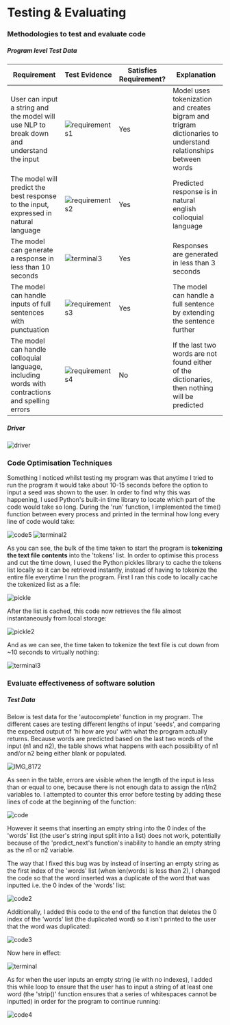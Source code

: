 # Testing & Evaluating
### Methodologies to test and evaluate code
##### Program level Test Data

|Requirement|Test Evidence|Satisfies Requirement?|Explanation|
|----|----|----|----|
|User can input a string and the model will use NLP to break down and understand the input|![requirements1](https://github.com/user-attachments/assets/6835f4db-4b79-41c7-9131-7d808b9e4365)|Yes|Model uses tokenization and creates bigram and trigram dictionaries to understand relationships between words|
|The model will predict the best response to the input, expressed in natural language|![requirements2](https://github.com/user-attachments/assets/0319835c-1157-4b26-903c-aff897d81c87)|Yes|Predicted response is in natural english colloquial language|
|The model can generate a response in less than 10 seconds|![terminal3](https://github.com/user-attachments/assets/54cfda37-3e48-4416-ad7b-1511d2a42e47)|Yes|Responses are generated in less than 3 seconds|
|The model can handle inputs of full sentences with punctuation|![requirements3](https://github.com/user-attachments/assets/ec37df71-2fd1-4cd7-aac7-72d155436734)|Yes|The model can handle a full sentence by extending the sentence further|
|The model can handle colloquial language, including words with contractions and spelling errors|![requirements4](https://github.com/user-attachments/assets/7f2306ec-9833-4b97-b113-a76418921a70)|No|If the last two words are not found either of the dictionaries, then nothing will be predicted|

##### Driver
![driver](https://github.com/user-attachments/assets/db1c812c-04fb-4030-815a-c191fccbdb21)

### Code Optimisation Techniques
Something I noticed whilst testing my program was that anytime I tried to run the program it would take about 10-15 seconds before the option to input a seed was shown to the user. In order to find why this was happening, I used Python's built-in time library to locate which part of the code would take so long. During the 'run' function, I implemented the time() function between every process and printed in the terminal how long every line of code would take:

![code5](https://github.com/user-attachments/assets/93ad100a-03da-4fda-900a-5e62f8f2b04f)
![terminal2](https://github.com/user-attachments/assets/7a55e13c-7871-4f95-a8b7-bb75b723b25d)

As you can see, the bulk of the time taken to start the program is **tokenizing the text file contents** into the 'tokens' list. In order to optimise this process and cut the time down, I used the Python pickles library to cache the tokens list locally so it can be retrieved instantly, instead of having to tokenize the entire file everytime I run the program.
First I ran this code to locally cache the tokenized list as a file:

![pickle](https://github.com/user-attachments/assets/23cc28df-975e-4659-aab1-99c5ccfcc6cd)

After the list is cached, this code now retrieves the file almost instantaneously from local storage:

![pickle2](https://github.com/user-attachments/assets/82fb5588-d181-4d0b-b923-c74e3524e4a7)

And as we can see, the time taken to tokenize the text file is cut down from ~10 seconds to virtually nothing: 

![terminal3](https://github.com/user-attachments/assets/ac2843ab-4aef-4dd6-8836-322338bb05c4)


### Evaluate effectiveness of software solution
##### Test Data
Below is test data for the 'autocomplete' function in my program. The different cases are testing different lengths of input 'seeds', and comparing the expected output of 'hi how are you' with what the program actually returns. Because words are predicted based on the last two words of the input (n1 and n2), the table shows what happens with each possibility of n1 and/or n2 being either blank or populated. 

![IMG_8172](https://github.com/user-attachments/assets/58756784-babd-4e06-a1cf-ad9f8ea0af7e)

As seen in the table, errors are visible when the length of the input is less than or equal to one, because there is not enough data to assign the n1/n2 variables to. I attempted to counter this error before testing by adding these lines of code at the beginning of the function:

![code](https://github.com/user-attachments/assets/2e714d14-912e-4551-8894-e75ad7bd02c0)

However it seems that inserting an empty string into the 0 index of the 'words' list (the user's string input split into a list) does not work, potentially because of the 'predict_next's function's inability to handle an empty string as the n1 or n2 variable.

The way that I fixed this bug was by instead of inserting an empty string as the first index of the 'words' list (when len(words) is less than 2), I changed the code so that the word inserted was a duplicate of the word that was inputted i.e. the 0 index of the 'words' list:

![code2](https://github.com/user-attachments/assets/1e0f7ab3-f2a9-4925-8534-1a4fb3bd0ce3)

Additionally, I added this code to the end of the function that deletes the 0 index of the 'words' list (the duplicated word) so it isn't printed to the user that the word was duplicated:

![code3](https://github.com/user-attachments/assets/78fbbd45-3b4d-444f-9103-c88eb0994534)

Now here in effect:

![terminal](https://github.com/user-attachments/assets/04ed7f7b-b544-460e-82c9-af2705555139)

As for when the user inputs an empty string (ie with no indexes), I added this while loop to ensure that the user has to input a string of at least one word (the 'strip()' function ensures that a series of whitespaces cannot be inputted) in order for the program to continue running:

![code4](https://github.com/user-attachments/assets/254f1d7a-71c0-44be-8304-a55ff083d872)
